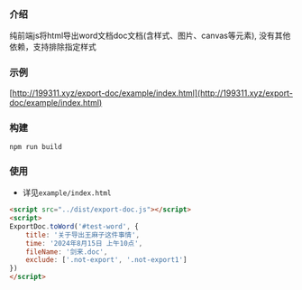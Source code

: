 ### 介绍
纯前端js将html导出word文档doc文档(含样式、图片、canvas等元素), 没有其他依赖，支持排除指定样式

### 示例
[http://199311.xyz/export-doc/example/index.html](http://199311.xyz/export-doc/example/index.html)

### 构建
```shell
npm run build
```

### 使用
- 详见`example/index.html`
``` html
<script src="../dist/export-doc.js"></script>
<script>
ExportDoc.toWord('#test-word', {
	title: '关于导出王麻子这件事情',
	time: '2024年8月15日 上午10点',
	fileName: '剑来.doc',
	exclude: ['.not-export', '.not-export1']
})
</script>
```